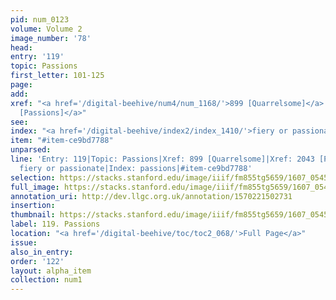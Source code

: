 ```yaml
---
pid: num_0123
volume: Volume 2
image_number: '78'
head:
entry: '119'
topic: Passions
first_letter: 101-125
page:
add:
xref: "<a href='/digital-beehive/num4/num_1168/'>899 [Quarrelsome]</a>|<a href='/digital-beehive/num9/num_2977/'>2043
  [Passions]</a>"
see:
index: "<a href='/digital-beehive/index2/index_1410/'>fiery or passionate</a>|<a href='/digital-beehive/index4/index_2856/'>passions</a>"
item: "#item-ce9bd7788"
unparsed:
line: 'Entry: 119|Topic: Passions|Xref: 899 [Quarrelsome]|Xref: 2043 [Passions]|Index:
  fiery or passionate|Index: passions|#item-ce9bd7788'
selection: https://stacks.stanford.edu/image/iiif/fm855tg5659/1607_0545/840,3992,2968,519/full/0/default.jpg
full_image: https://stacks.stanford.edu/image/iiif/fm855tg5659/1607_0545/full/full/0/default.jpg
annotation_uri: http://dev.llgc.org.uk/annotation/1570221502731
insertion:
thumbnail: https://stacks.stanford.edu/image/iiif/fm855tg5659/1607_0545/840,3992,600,180/250,/0/default.jpg
label: 119. Passions
location: "<a href='/digital-beehive/toc/toc2_068/'>Full Page</a>"
issue:
also_in_entry:
order: '122'
layout: alpha_item
collection: num1
---
```

